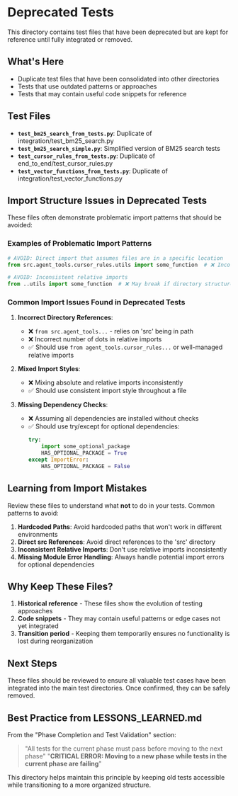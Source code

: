 # Deprecated Tests

This directory contains test files that have been deprecated but are kept for reference until fully integrated or removed.

## What's Here

- Duplicate test files that have been consolidated into other directories
- Tests that use outdated patterns or approaches
- Tests that may contain useful code snippets for reference

## Test Files

- **`test_bm25_search_from_tests.py`**: Duplicate of integration/test_bm25_search.py
- **`test_bm25_search_simple.py`**: Simplified version of BM25 search tests
- **`test_cursor_rules_from_tests.py`**: Duplicate of end_to_end/test_cursor_rules.py
- **`test_vector_functions_from_tests.py`**: Duplicate of integration/test_vector_functions.py

## Import Structure Issues in Deprecated Tests

These files often demonstrate problematic import patterns that should be avoided:

### Examples of Problematic Import Patterns

```python
# AVOID: Direct import that assumes files are in a specific location
from src.agent_tools.cursor_rules.utils import some_function  # ❌ Incorrect

# AVOID: Inconsistent relative imports
from ..utils import some_function  # ❌ May break if directory structure changes
```

### Common Import Issues Found in Deprecated Tests

1. **Incorrect Directory References**:
   - ❌ `from src.agent_tools...` - relies on 'src' being in path
   - ❌ Incorrect number of dots in relative imports 
   - ✅ Should use `from agent_tools.cursor_rules...` or well-managed relative imports

2. **Mixed Import Styles**:
   - ❌ Mixing absolute and relative imports inconsistently
   - ✅ Should use consistent import style throughout a file

3. **Missing Dependency Checks**:
   - ❌ Assuming all dependencies are installed without checks
   - ✅ Should use try/except for optional dependencies:
     ```python
     try:
         import some_optional_package
         HAS_OPTIONAL_PACKAGE = True
     except ImportError:
         HAS_OPTIONAL_PACKAGE = False
     ```

## Learning from Import Mistakes

Review these files to understand what **not** to do in your tests. Common patterns to avoid:

1. **Hardcoded Paths**: Avoid hardcoded paths that won't work in different environments
2. **Direct src References**: Avoid direct references to the 'src' directory 
3. **Inconsistent Relative Imports**: Don't use relative imports inconsistently
4. **Missing Module Error Handling**: Always handle potential import errors for optional dependencies

## Why Keep These Files?

1. **Historical reference** - These files show the evolution of testing approaches
2. **Code snippets** - They may contain useful patterns or edge cases not yet integrated
3. **Transition period** - Keeping them temporarily ensures no functionality is lost during reorganization

## Next Steps

These files should be reviewed to ensure all valuable test cases have been integrated into the main test directories. Once confirmed, they can be safely removed.

## Best Practice from LESSONS_LEARNED.md

From the "Phase Completion and Test Validation" section:

> "All tests for the current phase must pass before moving to the next phase"
> "**CRITICAL ERROR: Moving to a new phase while tests in the current phase are failing**"

This directory helps maintain this principle by keeping old tests accessible while transitioning to a more organized structure. 